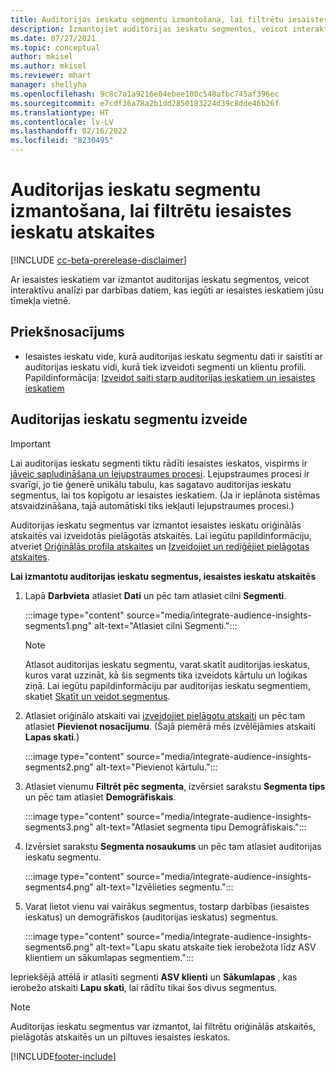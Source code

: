 ```yaml
---
title: Auditorijas ieskatu segmentu izmantošana, lai filtrētu iesaistes ieskatu atskaites
description: Izmantojiet auditorijas ieskatu segmentos, veicot interaktīvu analīzi par darbības datiem, kas iegūti ar iesaistes ieskatiem.
ms.date: 07/27/2021
ms.topic: conceptual
author: mkisel
ms.author: mkisel
ms.reviewer: mhart
manager: shellyha
ms.openlocfilehash: 9c8c7a1a9216e04ebee100c548afbc745af396ec
ms.sourcegitcommit: e7cdf36a78a2b1dd2850183224d39c8dde46b26f
ms.translationtype: HT
ms.contentlocale: lv-LV
ms.lasthandoff: 02/16/2022
ms.locfileid: "8230495"
---
```

# <a name="use-audience-insights-segments-to-filter-engagement-insights-reports"></a>Auditorijas ieskatu segmentu izmantošana, lai filtrētu iesaistes ieskatu atskaites

[!INCLUDE [cc-beta-prerelease-disclaimer](includes/cc-beta-prerelease-disclaimer.md)]

Ar iesaistes ieskatiem var izmantot auditorijas ieskatu segmentos, veicot interaktīvu analīzi par darbības datiem, kas iegūti ar iesaistes ieskatiem jūsu tīmekļa vietnē.

## <a name="prerequisite"></a>Priekšnosacījums

- Iesaistes ieskatu vide, kurā auditorijas ieskatu segmentu dati ir saistīti ar auditorijas ieskatu vidi, kurā tiek izveidoti segmenti un klientu profili. Papildinformācija: [Izveidot saiti starp auditorijas ieskatiem un iesaistes ieskatiem](integrate-audience-insights-engagement-insights.md)

## <a name="create-audience-insights-segments"></a>Auditorijas ieskatu segmentu izveide 

> [!IMPORTANT]
> Lai auditorijas ieskatu segmenti tiktu rādīti iesaistes ieskatos, vispirms ir [jāveic sapludināšana un lejupstraumes procesi](../audience-insights/merge-entities.md). Lejupstraumes procesi ir svarīgi, jo tie ģenerē unikālu tabulu, kas sagatavo auditorijas ieskatu segmentus, lai tos kopīgotu ar iesaistes ieskatiem. (Ja ir ieplānota sistēmas atsvaidzināšana, tajā automātiski tiks iekļauti lejupstraumes procesi.)

Auditorijas ieskatu segmentus var izmantot iesaistes ieskatu oriģinālās atskaitēs vai izveidotās pielāgotās atskaitēs. Lai iegūtu papildinformāciju, atveriet [Oriģinālās profila atskaites](profile-reports.md) un [Izveidojiet un rediģējiet pielāgotas atskaites](custom-reports.md).

**Lai izmantotu auditorijas ieskatu segmentus, iesaistes ieskatu atskaitēs**

1. Lapā **Darbvieta** atlasiet **Dati** un pēc tam atlasiet cilni **Segmenti**.

    :::image type="content" source="media/integrate-audience-insights-segments1.png" alt-text="Atlasiet cilni Segmenti.":::

   >[!NOTE]
   > Atlasot auditorijas ieskatu segmentu, varat skatīt auditorijas ieskatus, kuros varat uzzināt, kā šis segments tika izveidots kārtulu un loģikas ziņā. Lai iegūtu papildinformāciju par auditorijas ieskatu segmentiem, skatiet [Skatīt un veidot segmentus](../audience-insights/segments.md).

2. Atlasiet oriģinālo atskaiti vai [izveidojiet pielāgotu atskaiti](custom-reports.md) un pēc tam atlasiet **Pievienot nosacījumu**. (Šajā piemērā mēs izvēlējāmies atskaiti **Lapas skati**.)

    :::image type="content" source="media/integrate-audience-insights-segments2.png" alt-text="Pievienot kārtulu.":::

3. Atlasiet vienumu **Filtrēt pēc segmenta**, izvērsiet sarakstu **Segmenta tips** un pēc tam atlasiet **Demogrāfiskais**.

    :::image type="content" source="media/integrate-audience-insights-segments3.png" alt-text="Atlasiet segmenta tipu Demogrāfiskais.":::

4. Izvērsiet sarakstu **Segmenta nosaukums** un pēc tam atlasiet auditorijas ieskatu segmentu.

    :::image type="content" source="media/integrate-audience-insights-segments4.png" alt-text="Izvēlieties segmentu.":::

5. Varat lietot vienu vai vairākus segmentus, tostarp darbības (iesaistes ieskatus) un demogrāfiskos (auditorijas ieskatus) segmentus. 

    :::image type="content" source="media/integrate-audience-insights-segments6.png" alt-text="Lapu skatu atskaite tiek ierobežota līdz ASV klientiem un sākumlapas segmentiem.":::

Iepriekšējā attēlā ir atlasīti segmenti **ASV klienti** un **Sākumlapas** , kas ierobežo atskaiti **Lapu skati**, lai rādītu tikai šos divus segmentus. 


>[!NOTE]
> Auditorijas ieskatu segmentus var izmantot, lai filtrētu oriģinālās atskaitēs, pielāgotās atskaitēs un un piltuves iesaistes ieskatos. 


[!INCLUDE[footer-include](../includes/footer-banner.md)]